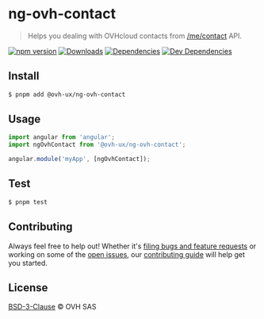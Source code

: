# ng-ovh-contact

> Helps you dealing with OVHcloud contacts from [/me/contact](https://api.ovh.com/console/#/me/contact#GET) API.

[![npm version](https://badgen.net/npm/v/@ovh-ux/ng-ovh-contact)](https://www.npmjs.com/package/@ovh-ux/ng-ovh-contact) [![Downloads](https://badgen.net/npm/dt/@ovh-ux/ng-ovh-contact)](https://npmjs.com/package/@ovh-ux/ng-ovh-contact) [![Dependencies](https://badgen.net/david/dep/ovh/manager/packages/components/ng-ovh-contact)](https://npmjs.com/package/@ovh-ux/ng-ovh-contact?activeTab=dependencies) [![Dev Dependencies](https://badgen.net/david/dev/ovh/manager/packages/components/ng-ovh-contact)](https://npmjs.com/package/@ovh-ux/ng-ovh-contact?activeTab=dependencies)

## Install

```sh
$ pnpm add @ovh-ux/ng-ovh-contact
```

## Usage

```js
import angular from 'angular';
import ngOvhContact from '@ovh-ux/ng-ovh-contact';

angular.module('myApp', [ngOvhContact]);
```

## Test

```sh
$ pnpm test
```

## Contributing

Always feel free to help out! Whether it's [filing bugs and feature requests](https://github.com/ovh/manager/issues/new) or working on some of the [open issues](https://github.com/ovh/manager/issues), our [contributing guide](https://github.com/ovh/manager/blob/master/CONTRIBUTING.md) will help get you started.

## License

[BSD-3-Clause](LICENSE) © OVH SAS
